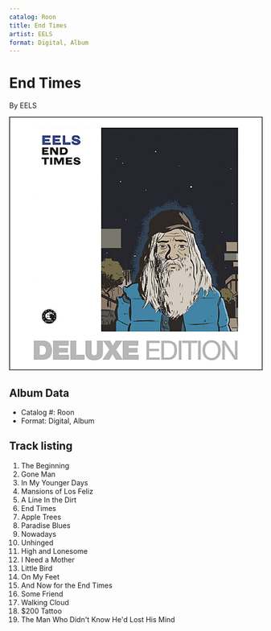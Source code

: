 ```yaml
---
catalog: Roon
title: End Times
artist: EELS
format: Digital, Album
---
```


# End Times

By EELS

![](../../assets/albumcovers/EELS-End_Times.png)

## Album Data

- Catalog #: Roon
- Format: Digital, Album


## Track listing


1. The Beginning
2. Gone Man
3. In My Younger Days
4. Mansions of Los Feliz
5. A Line In the Dirt
6. End Times
7. Apple Trees
8. Paradise Blues
9. Nowadays
10. Unhinged
11. High and Lonesome
12. I Need a Mother
13. Little Bird
14. On My Feet
15. And Now for the End Times
16. Some Friend
17. Walking Cloud
18. $200 Tattoo
19. The Man Who Didn't Know He'd Lost His Mind


